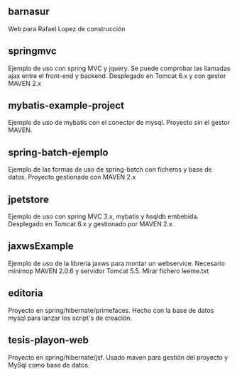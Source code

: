 ## barnasur ##
Web para Rafael Lopez de construcción

## springmvc ##
Ejemplo de uso con spring MVC y jquery. Se puede comprobar las llamadas ajax entre el front-end y backend. Desplegado en Tomcat 6.x y con gestor MAVEN 2.x

## mybatis-example-project ##
Ejemplo de uso de mybatis con el conector de mysql. Proyecto sin el gestor MAVEN.

## spring-batch-ejemplo ##
Ejemplo de las formas de uso de spring-batch con ficheros y base de datos. Proyecto gestionado con MAVEN 2.x

## jpetstore ##
Ejemplo de uso con spring MVC 3.x, mybatis y hsqldb embebida. Desplegado en Tomcat 6.x y gestionado por MAVEN 2.x

## jaxwsExample ##
Ejemplo de uso de la librería jaxws para montar un webservice. Necesario mínimop MAVEN 2.0.6 y servidor Tomcat 5.5. Mirar fichero leeme.txt

## editoria ##
Proyecto en spring/hibernate/primefaces. Hecho con la base de datos mysql para lanzar los script's de creación.

## tesis-playon-web ##
Proyecto en spring/hibernate/jsf. Usado maven para gestión del proyecto y MySql como base de datos.
